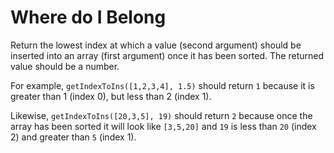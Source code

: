 # Where do I Belong
Return the lowest index at which a value (second argument) should be inserted into an array (first argument) once it has been sorted. The returned value should be a number.

For example, ```getIndexToIns([1,2,3,4], 1.5)``` should return ```1``` because it is greater than 1 (index 0), but less than 2 (index 1).

Likewise, ```getIndexToIns([20,3,5], 19)``` should return ```2``` because once the array has been sorted it will look like ```[3,5,20]``` and ```19``` is less than ```20``` (index 2) and greater than ```5``` (index 1).
